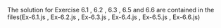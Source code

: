 The solution for Exercise 6.1 , 6.2 , 6.3 , 6.5 and 6.6 are contained in the
files(Ex-6.1.js , Ex-6.2.js , Ex-6.3.js , Ex-6.4.js , Ex-6.5.js , Ex-6.6.js)
